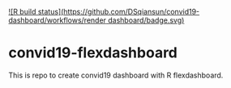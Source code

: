 <!-- badges: start -->
[![R build status](https://github.com/DSqiansun/convid19-dashboard/workflows/render dashboard/badge.svg)](https://github.com/DSqiansun/convid19-dashboard/actions)
<!-- badges: end -->
# convid19-flexdashboard
This is repo to create convid19 dashboard with R flexdashboard.
